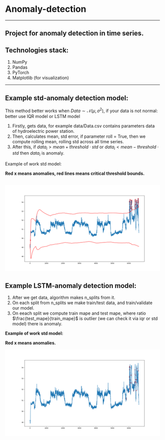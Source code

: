 # Anomaly-detection
---
Project for anomaly detection in time series.
---
Technologies stack:
---
1. NumPy
2. Pandas
3. PyTorch
4. Matplotlib (for visualization)
---
Example std-anomaly detection model:
---
This method better works when $Data \sim \mathcal{N}(\mu,\,\sigma^{2})$, if your data is not normal: better use IQR model or LSTM model
1. Firstly, gets data, for example data/Data.csv contains parameters data of hydroelectric power station.
2. Then, calculates mean, std error, if parameter roll = True, then we compute rolling mean, rolling std across all time series.
3. After this, if $data_i > mean + threshold \cdot std$ or $data_i < mean - threshold \cdot std$ then $data_i$ is anomaly.
   
Example of work std model:

__Red x means anomalies, red lines means critical threshold bounds.__

![std](https://github.com/DefaultMaxim/anomaly-detection/blob/master/examples/std_anomaly.png?raw=true)
---
Example LSTM-anomaly detection model:
---
1. After we get data, algorithm makes n_splits from it.
2. On each split from n_splits we make train/test data, and train/validate our model.
3. On eeach split we compute train mape and test mape, where ratio $\frac{test_mape}{train_mape}$ is outlier (we can check it via iqr or std model) there is anomaly.

__Example of work std model:__

__Red x means anomalies.__

![lstm](https://github.com/DefaultMaxim/anomaly-detection/blob/master/examples/lstm_anomaly.png?raw=true)
